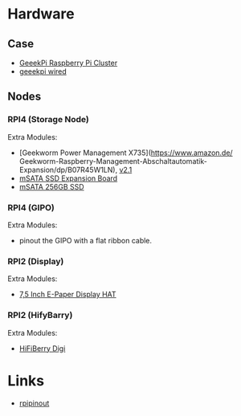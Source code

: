 # Hardware

## Case

* [GeeekPi Raspberry Pi Cluster](https://www.amazon.de/dp/B085ZZV66P/ref=emc_b_5_i)
* [geeekpi wired](https://www.ubuy.vn/en/product/1TMQIT2-geeekpi-new-raspberry-pi-cluster-case-raspberry-pi-rack-case-stackable-case-with-cooling-fan-120mm-r#gallery-2)


## Nodes

### RPI4 (Storage Node)

Extra Modules:

* [Geekworm Power Management X735](https://www.amazon.de/
Geekworm-Raspberry-Management-Abschaltautomatik-Expansion/dp/B07R45W1LN), [v2.1](https://wiki.geekworm.com/index.php/X735)
* [mSATA SSD Expansion Board](https://geekworm.com/products/for-raspberry-pi-4-x857-v2-0-usb3-0-msata-ssd-expansion-board)
* [mSATA 256GB SSD]()

### RPI4 (GIPO)

Extra Modules:

* pinout the GIPO with a flat ribbon cable.

### RPI2 (Display)

Extra Modules:

* [7,5 Inch E-Paper Display HAT](https://www.waveshare.com/wiki/7.5inch_e-Paper_HAT)

### RPI2 (HifyBarry)

Extra Modules:

* [HiFiBerry Digi](https://www.hifiberry.com/digis/)

# Links

* [rpipinout](https://www.raspberrypi-spy.co.uk/2012/06/simple-guide-to-the-rpi-gpio-header-and-pins/)
